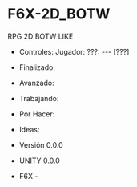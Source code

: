 # F6X-2D_BOTW

RPG 2D BOTW LIKE

- Controles:
   Jugador:
   ???: --- [???]

- Finalizado:

- Avanzado:

- Trabajando:

- Por Hacer:

- Ideas:

- Versión 0.0.0
- UNITY 0.0.0
 - F6X -
